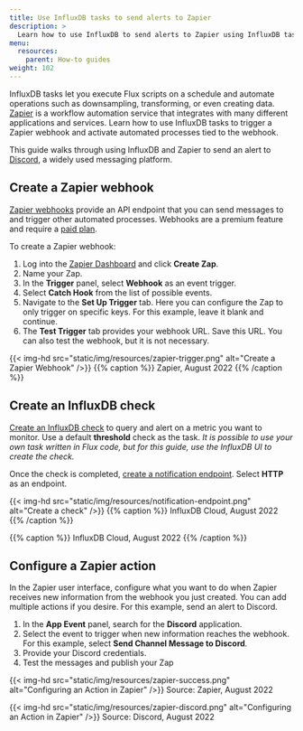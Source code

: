 ```yaml
---
title: Use InfluxDB tasks to send alerts to Zapier
description: >
  Learn how to use InfluxDB to send alerts to Zapier using InfluxDB tasks and Zapier webhooks.
menu:
  resources:
    parent: How-to guides
weight: 102
---
```


InfluxDB tasks let you execute Flux scripts on a schedule and automate operations such as
downsampling, transforming, or even creating data.
[Zapier](https://zapier.com/) is a workflow automation service that integrates with many
 different applications and services.
Learn how to use InfluxDB tasks to trigger a Zapier webhook and activate automated
processes tied to the webhook.

This guide walks through using InfluxDB and Zapier to send an alert to [Discord](https://discord.com/), a widely used messaging platform.

## Create a Zapier webhook
[Zapier webhooks](https://zapier.com/page/webhooks/) provide an API endpoint that you can send messages to and trigger other automated processes. Webhooks are a premium feature and require a [paid plan](https://zapier.com/pricing).

To create a Zapier webhook:

1. Log into the [Zapier Dashboard](https://zapier.com/app/login) and click **Create Zap**.
2. Name your Zap.
3. In the **Trigger** panel, select **Webhook** as an event trigger.
4. Select **Catch Hook** from the list of  possible events.
5. Navigate to the **Set Up Trigger** tab.
   Here you can configure the Zap to only trigger on specific keys.
   For this example, leave it blank and continue.
6. The **Test Trigger** tab provides your webhook URL. Save this URL.
   You can also test the webhook, but it is not necessary.

{{< img-hd src="static/img/resources/zapier-trigger.png" alt="Create a Zapier Webhook" />}}
{{% caption %}}
Zapier, August 2022
{{% /caption %}}

## Create an InfluxDB check

[Create an InfluxDB check](https://docs.influxdata.com/influxdb/cloud/monitor-alert/checks/create) to query and alert on a metric you want to monitor.
Use a default **threshold** check as the task. 
_It is possible to use your own task written in Flux code, but for this guide, use the InfluxDB UI to create the check._

Once the check is completed, [create a notification endpoint](https://docs.influxdata.com/influxdb/cloud/monitor-alert/notification-endpoints/create/). Select **HTTP** as an endpoint.

{{< img-hd src="static/img/resources/notification-endpoint.png" alt="Create a check" />}}
{{% caption %}}
InfluxDB Cloud, August 2022
{{% /caption %}}

{{% caption %}}
InfluxDB Cloud, August 2022
{{% /caption %}}

## Configure a Zapier action

In the Zapier user interface, configure what you want to do when Zapier receives 
new information from the webhook you just created. You can add multiple actions if you desire.
For this example, send an alert to Discord.

1. In the **App Event** panel, search for the **Discord** application.
2. Select the event to trigger when new information reaches the webhook.
   For this example, select **Send Channel Message to Discord**.
3. Provide your Discord credentials. 
4. Test the messages and publish your Zap

{{< img-hd src="static/img/resources/zapier-success.png" alt="Configuring an Action in Zapier" />}}
Source: Zapier, August 2022

{{< img-hd src="static/img/resources/zapier-discord.png" alt="Configuring an Action in Zapier" />}}
Source: Discord, August 2022
